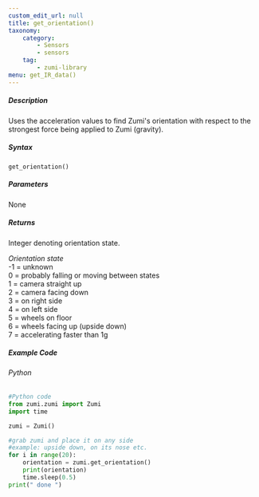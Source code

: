 ```yaml
---
custom_edit_url: null
title: get_orientation()
taxonomy:
    category:
        - Sensors
        - sensors
    tag:
        - zumi-library
menu: get_IR_data()
---
```



##### Description
Uses the acceleration values to find Zumi's orientation with respect to the strongest force being applied to Zumi (gravity).

##### Syntax
```get_orientation()```<br />

##### Parameters
None

##### Returns
Integer denoting orientation state.<br />

*Orientation state* <br />
-1 = unknown<br />
 0 = probably falling or moving between states<br />
 1 = camera straight up<br />
 2 = camera facing down<br />
 3 = on right side<br />
 4 = on left side<br />
 5 = wheels on floor<br />
 6 = wheels facing up (upside down)<br />
 7 = accelerating faster than 1g<br />

##### Example Code
###### Python
```python
#Python code
from zumi.zumi import Zumi
import time

zumi = Zumi()

#grab zumi and place it on any side 
#example: upside down, on its nose etc.
for i in range(20):
    orientation = zumi.get_orientation()
    print(orientation)
    time.sleep(0.5)
print(" done ")

```